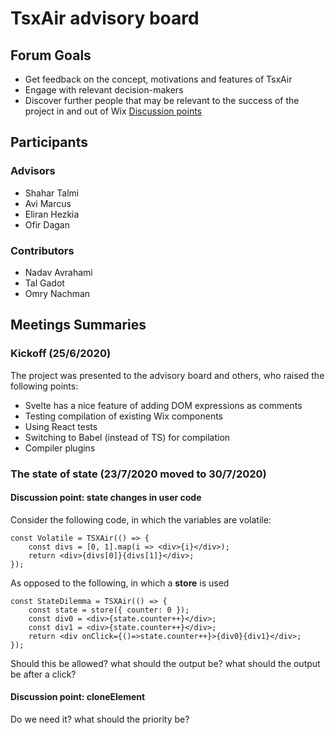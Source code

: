 # TsxAir advisory board

## Forum Goals
- Get feedback on the concept, motivations and features of TsxAir
- Engage with relevant decision-makers
- Discover further people that may be relevant to the success of the project in and out of Wix
[Discussion points](discussion.point.md)

## Participants

### Advisors
- Shahar Talmi
- Avi Marcus
- Eliran Hezkia
- Ofir Dagan

### Contributors
- Nadav Avrahami
- Tal Gadot
- Omry Nachman

## Meetings Summaries

### Kickoff (25/6/2020)
The project was presented to the advisory board and others, who raised the following points:
- Svelte has a nice feature of adding DOM expressions as comments
- Testing compilation of existing Wix components 
- Using React tests
- Switching to Babel (instead of TS) for compilation
- Compiler plugins

### The state of state (23/7/2020 moved to 30/7/2020)
#### Discussion point: state changes in user code
Consider the following code, in which the variables are volatile:
```tsx
const Volatile = TSXAir(() => {
    const divs = [0, 1].map(i => <div>{i}</div>);
    return <div>{divs[0]}{divs[1]}</div>;
});
```
As opposed to the following, in which a **store** is used
```tsx
const StateDilemma = TSXAir(() => {
    const state = store({ counter: 0 });
    const div0 = <div>{state.counter++}</div>;
    const div1 = <div>{state.counter++}</div>;
    return <div onClick={()=>state.counter++}>{div0}{div1}</div>;
});
```
Should this be allowed? what should the output be? what should the output be after a click?
#### Discussion point: cloneElement
Do we need it? what should the priority be?
